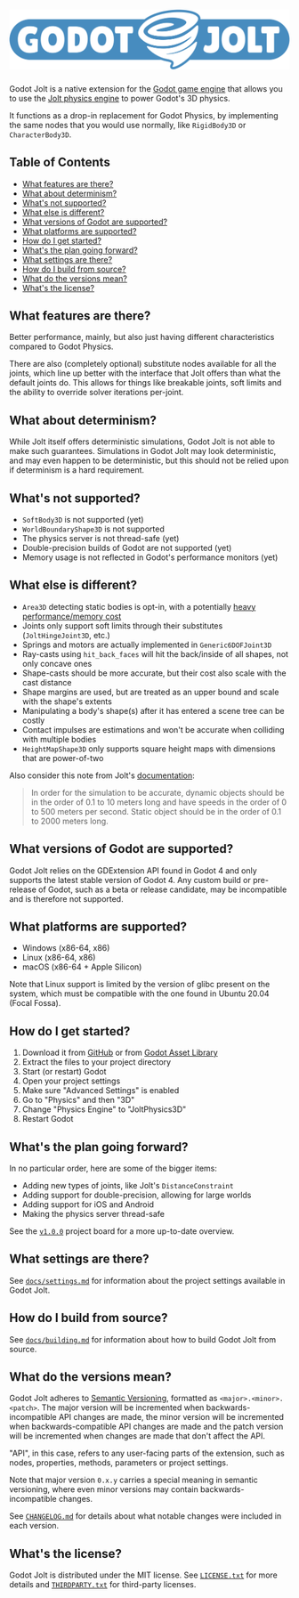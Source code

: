 # ![Godot Jolt][log]

Godot Jolt is a native extension for the [Godot game engine][god] that allows you to use the [Jolt
physics engine][jlt] to power Godot's 3D physics.

It functions as a drop-in replacement for Godot Physics, by implementing the same nodes that you
would use normally, like `RigidBody3D` or `CharacterBody3D`.

## Table of Contents

- [What features are there?](#what-features-are-there)
- [What about determinism?](#what-about-determinism)
- [What's not supported?](#whats-not-supported)
- [What else is different?](#what-else-is-different)
- [What versions of Godot are supported?](#what-versions-of-godot-are-supported)
- [What platforms are supported?](#what-platforms-are-supported)
- [How do I get started?](#how-do-i-get-started)
- [What's the plan going forward?](#whats-the-plan-going-forward)
- [What settings are there?](#what-settings-are-there)
- [How do I build from source?](#how-do-i-build-from-source)
- [What do the versions mean?](#what-do-the-versions-mean)
- [What's the license?](#whats-the-license)

## What features are there?

Better performance, mainly, but also just having different characteristics compared to Godot
Physics.

There are also (completely optional) substitute nodes available for all the joints, which line up
better with the interface that Jolt offers than what the default joints do. This allows for things
like breakable joints, soft limits and the ability to override solver iterations per-joint.

## What about determinism?

While Jolt itself offers deterministic simulations, Godot Jolt is not able to make such guarantees.
Simulations in Godot Jolt may look deterministic, and may even happen to be deterministic, but this
should not be relied upon if determinism is a hard requirement.

## What's not supported?

- `SoftBody3D` is not supported (yet)
- `WorldBoundaryShape3D` is not supported
- The physics server is not thread-safe (yet)
- Double-precision builds of Godot are not supported (yet)
- Memory usage is not reflected in Godot's performance monitors (yet)

## What else is different?

- `Area3D` detecting static bodies is opt-in, with a potentially [heavy performance/memory
  cost][jst]
- Joints only support soft limits through their substitutes (`JoltHingeJoint3D`, etc.)
- Springs and motors are actually implemented in `Generic6DOFJoint3D`
- Ray-casts using `hit_back_faces` will hit the back/inside of all shapes, not only concave ones
- Shape-casts should be more accurate, but their cost also scale with the cast distance
- Shape margins are used, but are treated as an upper bound and scale with the shape's extents
- Manipulating a body's shape(s) after it has entered a scene tree can be costly
- Contact impulses are estimations and won't be accurate when colliding with multiple bodies
- `HeightMapShape3D` only supports square height maps with dimensions that are power-of-two

Also consider this note from Jolt's [documentation][jdc]:

> In order for the simulation to be accurate, dynamic objects should be in the order of 0.1 to 10
> meters long and have speeds in the order of 0 to 500 meters per second. Static object should be in
> the order of 0.1 to 2000 meters long.

## What versions of Godot are supported?

Godot Jolt relies on the GDExtension API found in Godot 4 and only supports the latest stable
version of Godot 4. Any custom build or pre-release of Godot, such as a beta or release candidate,
may be incompatible and is therefore not supported.

## What platforms are supported?

- Windows (x86-64, x86)
- Linux (x86-64, x86)
- macOS (x86-64 + Apple Silicon)

Note that Linux support is limited by the version of glibc present on the system, which must be
compatible with the one found in Ubuntu 20.04 (Focal Fossa).

## How do I get started?

1. Download it from [GitHub][rls] or from [Godot Asset Library][ast]
2. Extract the files to your project directory
3. Start (or restart) Godot
4. Open your project settings
5. Make sure "Advanced Settings" is enabled
6. Go to "Physics" and then "3D"
7. Change "Physics Engine" to "JoltPhysics3D"
8. Restart Godot

## What's the plan going forward?

In no particular order, here are some of the bigger items:

- Adding new types of joints, like Jolt's `DistanceConstraint`
- Adding support for double-precision, allowing for large worlds
- Adding support for iOS and Android
- Making the physics server thread-safe

See the [`v1.0.0`][prj] project board for a more up-to-date overview.

## What settings are there?

See [`docs/settings.md`][set] for information about the project settings available in Godot Jolt.

## How do I build from source?

See [`docs/building.md`][bld] for information about how to build Godot Jolt from source.

## What do the versions mean?

Godot Jolt adheres to [Semantic Versioning][smv], formatted as `<major>.<minor>.<patch>`. The major
version will be incremented when backwards-incompatible API changes are made, the minor version will
be incremented when backwards-compatible API changes are made and the patch version will be
incremented when changes are made that don't affect the API.

"API", in this case, refers to any user-facing parts of the extension, such as nodes, properties,
methods, parameters or project settings.

Note that major version `0.x.y` carries a special meaning in semantic versioning, where even minor
versions may contain backwards-incompatible changes.

See [`CHANGELOG.md`][chl] for details about what notable changes were included in each version.

## What's the license?

Godot Jolt is distributed under the MIT license. See [`LICENSE.txt`][lic] for more details and
[`THIRDPARTY.txt`][trd] for third-party licenses.

[log]: docs/logo.svg
[god]: https://godotengine.org/
[jlt]: https://github.com/jrouwe/JoltPhysics
[jst]: docs/settings.md#jolt-3d
[jdc]: https://jrouwe.github.io/JoltPhysics/
[rls]: https://github.com/godot-jolt/godot-jolt/releases/latest
[ast]: https://godotengine.org/asset-library/asset/1918
[prj]: https://github.com/orgs/godot-jolt/projects/1
[set]: docs/settings.md
[bld]: docs/building.md
[smv]: https://semver.org/spec/v2.0.0.html
[chl]: CHANGELOG.md
[lic]: LICENSE.txt
[trd]: THIRDPARTY.txt
